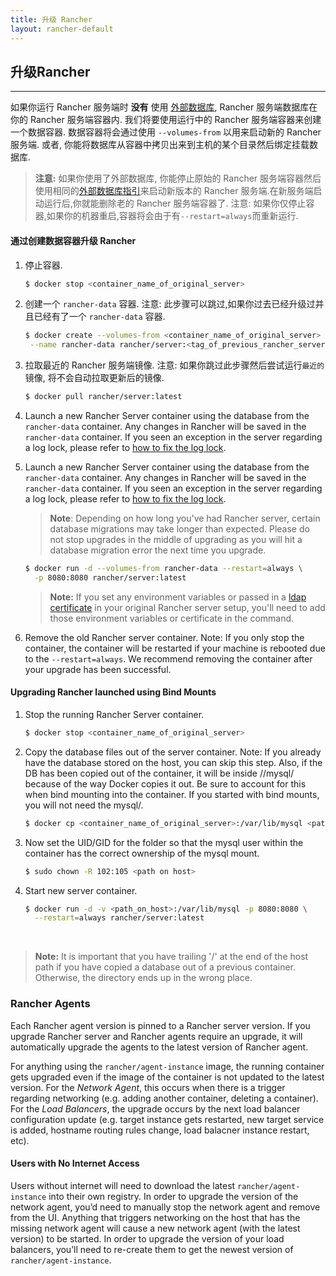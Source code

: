 ```yaml
---
title: 升级 Rancher
layout: rancher-default
---
```


## 升级Rancher
---

如果你运行 Rancher 服务端时 **没有** 使用 [外部数据库]({{site.baseurl}}/rancher/installing-rancher/installing-server/#external-db), Rancher 服务端数据库在你的 Rancher 服务端容器内. 我们将要使用运行中的 Rancher 服务端容器来创建一个数据容器. 数据容器将会通过使用 `--volumes-from` 以用来启动新的 Rancher 服务端. 或者, 你能将数据库从容器中拷贝出来到主机的某个目录然后绑定挂载数据库.

> **注意:** 如果你使用了外部数据库, 你能停止原始的 Rancher 服务端容器然后使用相同的[外部数据库指引]({{site.baseurl}}/rancher/installing-rancher/installing-server/#external-db)来启动新版本的 Rancher 服务端.在新服务端启动运行后,你就能删除老的 Rancher 服务端容器了. 注意: 如果你仅停止容器,如果你的机器重启,容器将会由于有`--restart=always`而重新运行.


#### 通过创建数据容器升级 Rancher

1. 停止容器.

   ```bash
   $ docker stop <container_name_of_original_server>
   ```

2. 创建一个 `rancher-data` 容器. 注意: 此步骤可以跳过,如果你过去已经升级过并且已经有了一个 `rancher-data` 容器.
    
   ```bash
   $ docker create --volumes-from <container_name_of_original_server> \
    --name rancher-data rancher/server:<tag_of_previous_rancher_server>
   ```

3. 拉取最近的 Rancher 服务端镜像. 注意: 如果你跳过此步骤然后尝试运行`最近的`镜像, 将不会自动拉取更新后的镜像.

   ```bash
   $ docker pull rancher/server:latest
   ```

   
4. Launch a new Rancher Server container using the database from the `rancher-data` container. Any changes in Rancher will be saved in the `rancher-data` container. If you seen an exception in the server regarding a log lock, please refer to [how to fix the log lock]({{site.baseurl}}/rancher/faqs/server/#databaselock).
4. Launch a new Rancher Server container using the database from the `rancher-data` container. Any changes in Rancher will be saved in the `rancher-data` container. If you seen an exception in the server regarding a log lock, please refer to [how to fix the log lock]({{site.baseurl}}/rancher/faqs/server/#databaselock).

    
    > **Note**: Depending on how long you've had Rancher server, certain database migrations may take longer than expected. Please do not stop upgrades in the middle of upgrading as you will hit a database migration error the next time you upgrade.

   ```bash
   $ docker run -d --volumes-from rancher-data --restart=always \
     -p 8080:8080 rancher/server:latest
   ```

    > **Note:** If you set any environment variables or passed in a [ldap certificate]({{site.baseurl}}/rancher/installing-rancher/installing-server/#enabling-active-directory-or-openldap-for-tls) in your original Rancher server setup, you'll need to add those environment variables or certificate in the command. 

5. Remove the old Rancher server container. Note: If you only stop the container, the container will be restarted if your machine is rebooted due to the `--restart=always`. We recommend removing the container after your upgrade has been successful.

#### Upgrading Rancher launched using Bind Mounts

1. Stop the running Rancher Server container.

   ```bash
   $ docker stop <container_name_of_original_server>
   ```

2. Copy the database files out of the server container. Note: If you already have the database stored on the host, you can skip this step. Also, if the DB has been copied out of the container, it will be inside /<path>/mysql/ because of the way Docker copies it out. Be sure to account for this when bind mounting into the container. If you started with bind mounts, you will not need the mysql/.

   ```bash
   $ docker cp <container_name_of_original_server>:/var/lib/mysql <path on host>
   ```

3. Now set the UID/GID for the folder so that the mysql user within the container has the correct ownership of the mysql mount.

   ```bash
   $ sudo chown -R 102:105 <path on host>
   ```

4. Start new server container.

   ```bash
   $ docker run -d -v <path_on_host>:/var/lib/mysql -p 8080:8080 \
     --restart=always rancher/server:latest
   ```
  <br>

   > **Note:** It is important that you have trailing '/' at the end of the host path if you have copied a database out of a previous container. Otherwise, the directory ends up in the wrong place.

### Rancher Agents 

Each Rancher agent version is pinned to a Rancher server version. If you upgrade Rancher server and Rancher agents require an upgrade, it will automatically upgrade the agents to the latest version of Rancher agent. 

For anything using the `rancher/agent-instance` image, the running container gets upgraded even if the image of the container is not updated to the latest version. For the _Network Agent_, this occurs when there is a trigger regarding networking (e.g. adding another container, deleting a container). For the _Load Balancers_, the upgrade occurs by the next load balancer configuration update (e.g. target instance gets restarted, new target service is added, hostname routing rules change, load balacner instance restart, etc).

#### Users with No Internet Access

Users without internet will need to download the latest `rancher/agent-instance` into their own registry. In order to upgrade the version of the network agent, you’d need to manually stop the network agent and remove from the UI. Anything that triggers networking on the host that has the missing network agent will cause a new network agent (with the latest version) to be started. In order to upgrade the version of your load balancers, you’ll need to re-create them to get the newest version of `rancher/agent-instance`. 